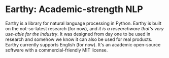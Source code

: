 Earthy: Academic-strength NLP
====

Earthy is a library for natural language processing in Python. Earthy is built on the not-so-latest research (for now), and *it is a researchware that's very use-able for the industry*. It was designed from day one to be used in research and somehow we know it can also be used for real products. Earthy currently supports English (for now). It's an academic open-source software with a commercial-friendly MIT license.
